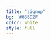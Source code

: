 ```yaml
---
title: "signup"
bg: '#63BD2F'
color: white
style: full
---
```


<div id="tickets">
	<script async src="//widgets.nvite.com/1.3/tickets.js" data-resource="ab56" data-class="tickets"></script>
</div>
